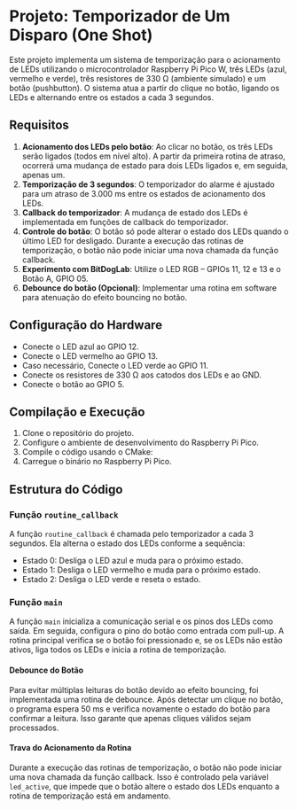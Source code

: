 # Projeto: Temporizador de Um Disparo (One Shot)

Este projeto implementa um sistema de temporização para o acionamento de LEDs utilizando o microcontrolador Raspberry Pi Pico W, três LEDs (azul, vermelho e verde), três resistores de 330 Ω (ambiente simulado) e um botão (pushbutton). O sistema atua a partir do clique no botão, ligando os LEDs e alternando entre os estados a cada 3 segundos.

## Requisitos

1. **Acionamento dos LEDs pelo botão**: Ao clicar no botão, os três LEDs serão ligados (todos em nível alto). A partir da primeira rotina de atraso, ocorrerá uma mudança de estado para dois LEDs ligados e, em seguida, apenas um.
2. **Temporização de 3 segundos**: O temporizador do alarme é ajustado para um atraso de 3.000 ms entre os estados de acionamento dos LEDs.
3. **Callback do temporizador**: A mudança de estado dos LEDs é implementada em funções de callback do temporizador.
4. **Controle do botão**: O botão só pode alterar o estado dos LEDs quando o último LED for desligado. Durante a execução das rotinas de temporização, o botão não pode iniciar uma nova chamada da função callback.
5. **Experimento com BitDogLab**: Utilize o LED RGB – GPIOs 11, 12 e 13 e o Botão A, GPIO 05.
6. **Debounce do botão (Opcional)**: Implementar uma rotina em software para atenuação do efeito bouncing no botão.

## Configuração do Hardware

- Conecte o LED azul ao GPIO 12.
- Conecte o LED vermelho ao GPIO 13.
- Caso necessário, Conecte o LED verde ao GPIO 11.
- Conecte os resistores de 330 Ω aos catodos dos LEDs e ao GND.
- Conecte o botão ao GPIO 5.

## Compilação e Execução

1. Clone o repositório do projeto.
2. Configure o ambiente de desenvolvimento do Raspberry Pi Pico.
3. Compile o código usando o CMake:
4. Carregue o binário no Raspberry Pi Pico.

## Estrutura do Código

### Função `routine_callback`

A função `routine_callback` é chamada pelo temporizador a cada 3 segundos. Ela alterna o estado dos LEDs conforme a sequência:

- Estado 0: Desliga o LED azul e muda para o próximo estado.
- Estado 1: Desliga o LED vermelho e muda para o próximo estado.
- Estado 2: Desliga o LED verde e reseta o estado.

### Função `main`

A função `main` inicializa a comunicação serial e os pinos dos LEDs como saída. Em seguida, configura o pino do botão como entrada com pull-up. A rotina principal verifica se o botão foi pressionado e, se os LEDs não estão ativos, liga todos os LEDs e inicia a rotina de temporização.

#### Debounce do Botão

Para evitar múltiplas leituras do botão devido ao efeito bouncing, foi implementada uma rotina de debounce. Após detectar um clique no botão, o programa espera 50 ms e verifica novamente o estado do botão para confirmar a leitura. Isso garante que apenas cliques válidos sejam processados.

#### Trava do Acionamento da Rotina

Durante a execução das rotinas de temporização, o botão não pode iniciar uma nova chamada da função callback. Isso é controlado pela variável `led_active`, que impede que o botão altere o estado dos LEDs enquanto a rotina de temporização está em andamento.